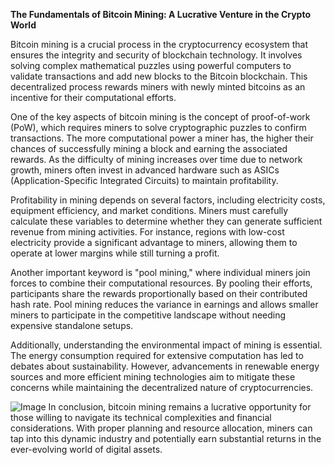 **The Fundamentals of Bitcoin Mining: A Lucrative Venture in the Crypto World**

Bitcoin mining is a crucial process in the cryptocurrency ecosystem that ensures the integrity and security of blockchain technology. It involves solving complex mathematical puzzles using powerful computers to validate transactions and add new blocks to the Bitcoin blockchain. This decentralized process rewards miners with newly minted bitcoins as an incentive for their computational efforts.

One of the key aspects of bitcoin mining is the concept of proof-of-work (PoW), which requires miners to solve cryptographic puzzles to confirm transactions. The more computational power a miner has, the higher their chances of successfully mining a block and earning the associated rewards. As the difficulty of mining increases over time due to network growth, miners often invest in advanced hardware such as ASICs (Application-Specific Integrated Circuits) to maintain profitability.

Profitability in mining depends on several factors, including electricity costs, equipment efficiency, and market conditions. Miners must carefully calculate these variables to determine whether they can generate sufficient revenue from mining activities. For instance, regions with low-cost electricity provide a significant advantage to miners, allowing them to operate at lower margins while still turning a profit.

Another important keyword is "pool mining," where individual miners join forces to combine their computational resources. By pooling their efforts, participants share the rewards proportionally based on their contributed hash rate. Pool mining reduces the variance in earnings and allows smaller miners to participate in the competitive landscape without needing expensive standalone setups.

Additionally, understanding the environmental impact of mining is essential. The energy consumption required for extensive computation has led to debates about sustainability. However, advancements in renewable energy sources and more efficient mining technologies aim to mitigate these concerns while maintaining the decentralized nature of cryptocurrencies.


![Image](https://github.com/user-attachments/assets/31692037-0104-4703-abd1-696b6a7dd41b)
In conclusion, bitcoin mining remains a lucrative opportunity for those willing to navigate its technical complexities and financial considerations. With proper planning and resource allocation, miners can tap into this dynamic industry and potentially earn substantial returns in the ever-evolving world of digital assets.